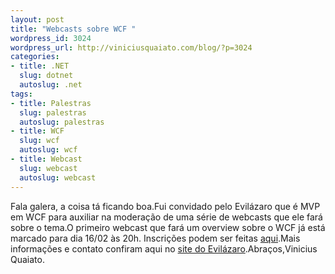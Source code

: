 ```yaml
--- 
layout: post
title: "Webcasts sobre WCF "
wordpress_id: 3024
wordpress_url: http://viniciusquaiato.com/blog/?p=3024
categories: 
- title: .NET
  slug: dotnet
  autoslug: .net
tags: 
- title: Palestras
  slug: palestras
  autoslug: palestras
- title: WCF
  slug: wcf
  autoslug: wcf
- title: Webcast
  slug: webcast
  autoslug: webcast
---
```

Fala galera, a coisa tá ficando boa.Fui convidado pelo Evilázaro que é MVP em WCF para auxiliar na moderação de uma série de webcasts que ele fará sobre o tema.O primeiro webcast que fará um overview sobre o WCF já está marcado para dia 16/02 às 20h. Inscrições podem ser feitas [aqui](https://msevents.microsoft.com/CUI/WebCastEventDetails.aspx?EventID=1032476498&EventCategory=4&culture=pt-BR&CountryCode=BR).Mais informações e contato confiram aqui no [site do Evilázaro](http://evilazaro.feres.kinghost.net/post/2011/01/26/WCF-Brasil-WebCast-WCF-(Parte-01-de-15)-Overview.aspx).Abraços,Vinicius Quaiato.
